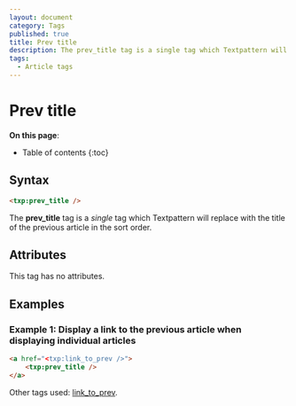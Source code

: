 ```yaml
---
layout: document
category: Tags
published: true
title: Prev title
description: The prev_title tag is a single tag which Textpattern will replace with the title of the previous article in the sort order.
tags:
  - Article tags
---
```


# Prev title

**On this page**:

* Table of contents
{:toc}

## Syntax

~~~ html
<txp:prev_title />
~~~

The **prev_title** tag is a *single* tag which Textpattern will replace with the title of the previous article in the sort order.

## Attributes

This tag has no attributes.

## Examples

### Example 1: Display a link to the previous article when displaying individual articles

~~~ html
<a href="<txp:link_to_prev />">
    <txp:prev_title />
</a>
~~~

Other tags used: [link_to_prev](/tags/link_to_prev).
